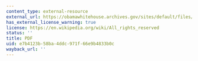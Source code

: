 ```yaml
---
content_type: external-resource
external_url: https://obamawhitehouse.archives.gov/sites/default/files/rss_viewer/national_security_strategy.pdf
has_external_license_warning: true
license: https://en.wikipedia.org/wiki/All_rights_reserved
status: ''
title: PDF
uid: e7b4123b-58ba-4ddc-971f-66e9b4833b0c
wayback_url: ''
---
```

